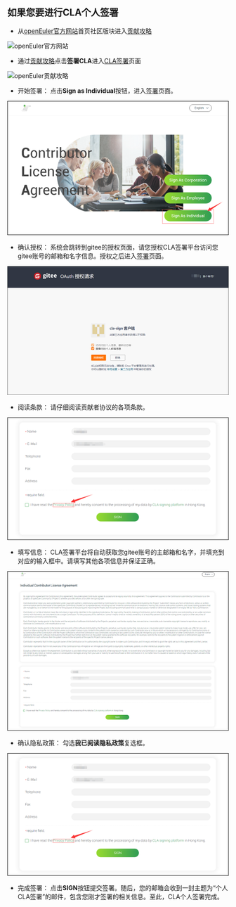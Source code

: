 ## 如果您要进行CLA个人签署
- 从[openEuler官方网站](https://openeuler.org)首页社区版块进入[贡献攻略](https://openeuler.org/zh/community/contribution/)
<img src='https://github.com/nicliuqi/sign/blob/main/img/1.png' width=600 height=350 alt='openEuler官方网站'/>

- 通过[贡献攻略](https://openeuler.org/zh/community/contribution/)点击**签署CLA**进入[CLA签署](https://clasign.osinfra.cn/sign/Z2l0ZWUlMkZvcGVuZXVsZXI=)页面
<img src='https://github.com/nicliuqi/sign/blob/main/img/2.png' width=600 height=350 alt='openEuler贡献攻略'/>

- 开始签署： 点击**Sign as Individual**按钮，进入[签署](https://clasign.osinfra.cn/sign-cla)页面。
<img src='./img/13.png' alt='CLA签署页面'>

- 确认授权： 系统会跳转到gitee的授权页面，请您授权CLA签署平台访问您gitee账号的邮箱和名字信息。授权之后进入[签署](https://clasign.osinfra.cn/sign-cla)页面。
<img src='./img/15.png' alt='gitee授权页面'>

- 阅读条款： 请仔细阅读贡献者协议的各项条款。
<img src='./img/17.png' alt='贡献者协议'>

- 填写信息： CLA签署平台将自动获取您gitee账号的主邮箱和名字，并填充到对应的输入框中。请填写其他各项信息并保证正确。
<img src='./img/16.png' alt='CLA个人签署页面'>

- 确认隐私政策： 勾选**我已阅读隐私政策**复选框。
<img src='./img/17.png' alt='CLA隐私政策'>

- 完成签署： 点击**SIGN**按钮提交签署。随后，您的邮箱会收到一封主题为“个人CLA签署”的邮件，包含您刚才签署的相关信息。至此，CLA个人签署完成。
